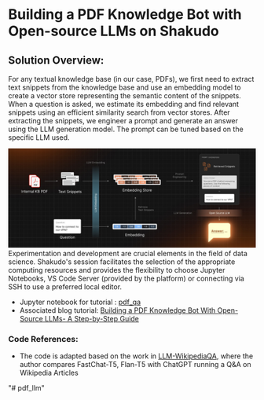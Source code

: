 # Building a PDF Knowledge Bot with Open-source LLMs on Shakudo

## Solution Overview:
For any textual knowledge base (in our case, PDFs), we first need to extract text snippets from the knowledge base and use an embedding model to create a vector store representing the semantic content of the snippets. When a question is asked, we estimate its embedding and find relevant snippets using an efficient similarity search from vector stores. After extracting the snippets, we engineer a prompt and generate an answer using the LLM generation model. The prompt can be tuned based on the specific LLM used.

![kb-chatapp](./build-kb-chatapp-shakudo-buildOnShakudo.jpg)
Experimentation and development are crucial elements in the field of data science. Shakudo's session facilitates the selection of the appropriate computing resources and provides the flexibility to choose Jupyter Notebooks, VS Code Server (provided by the platform) or connecting via SSH to use a preferred local editor.


* Jupyter notebook for tutorial : [pdf_qa](./pdf_qa.ipynb) 
* Associated blog tutorial: [Building a PDF Knowledge Bot With Open-Source LLMs- A Step-by-Step Guide
](https://www.shakudo.io/blog)


### Code References:
* The code is adapted based on the work in [LLM-WikipediaQA](https://github.com/georgesung/LLM-WikipediaQA/tree/main), where the author compares FastChat-T5, Flan-T5 with ChatGPT running a Q&A on Wikipedia Articles

"# pdf_llm" 
